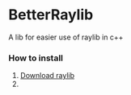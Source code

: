 # BetterRaylib

A lib for easier use of raylib in c++

### How to install

1. [Download raylib](https://www.raylib.com/)
2. 
